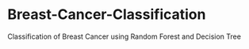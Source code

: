 # Breast-Cancer-Classification
Classification of Breast Cancer using Random Forest and Decision Tree
